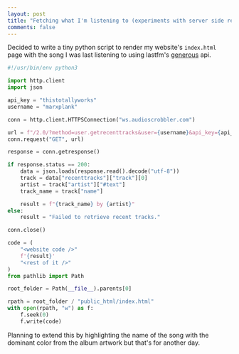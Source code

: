 ```yaml
---
layout: post
title: "Fetching what I'm listening to (experiments with server side rendering)"
comments: false
---
```


Decided to write a tiny python script to render my website's `index.html` page with
the song I was last listening to using lastfm's [generous](https://www.last.fm/api) api.

```python
#!/usr/bin/env python3

import http.client
import json

api_key = "thistotallyworks"
username = "marxplank"

conn = http.client.HTTPSConnection("ws.audioscrobbler.com")

url = f"/2.0/?method=user.getrecenttracks&user={username}&api_key={api_key}&format=json"
conn.request("GET", url)

response = conn.getresponse()

if response.status == 200:
    data = json.loads(response.read().decode("utf-8"))
    track = data["recenttracks"]["track"][0]
    artist = track["artist"]["#text"]
    track_name = track["name"]

    result = f"{track_name} by {artist}"
else:
    result = "Failed to retrieve recent tracks."

conn.close()

code = (
    "<website code />"
    f'{result}'
    "<rest of it />"
)
from pathlib import Path

root_folder = Path(__file__).parents[0]

rpath = root_folder / "public_html/index.html"
with open(rpath, "w") as f:
    f.seek(0)
    f.write(code)

```

Planning to extend this by highlighting the name of the song with the dominant color from the album artwork but 
that's for another day.

